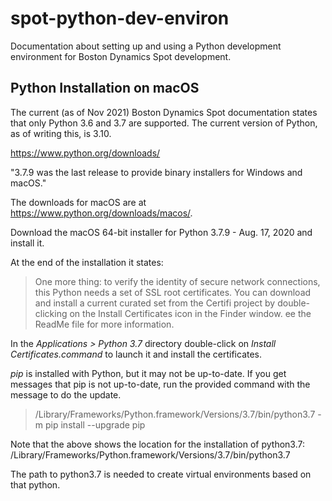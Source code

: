 # spot-python-dev-environ

Documentation about setting up and using a Python development environment for Boston Dynamics Spot development.


## Python Installation on macOS

The current (as of Nov 2021) Boston Dynamics Spot documentation states that only Python 3.6 and 3.7 are supported. The current version of Python, as of writing this, is 3.10.

<https://www.python.org/downloads/>

"3.7.9 was the last release to provide binary installers for Windows and macOS."

The downloads for macOS are at <https://www.python.org/downloads/macos/>.

Download the macOS 64-bit installer for Python 3.7.9 - Aug. 17, 2020 and install it.

At the end of the installation it states:

>One more thing: to verify the identity of secure network connections, this Python needs a set of SSL root certificates. You can download and install a current curated set from the Certifi project by double-clicking on the Install Certificates icon in the Finder window.  ee the ReadMe file for more information.

In the *Applications > Python 3.7* directory double-click on *Install Certificates.command* to launch it and install the certificates.

*pip* is installed with Python, but it may not be up-to-date. If you get messages that pip is not up-to-date, run the provided command with the message to do the update.

>/Library/Frameworks/Python.framework/Versions/3.7/bin/python3.7 -m pip install --upgrade pip

Note that the above shows the location for the installation of python3.7: /Library/Frameworks/Python.framework/Versions/3.7/bin/python3.7

The path to python3.7 is needed to create virtual environments based on that python.





